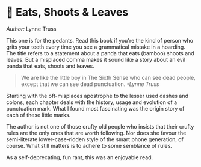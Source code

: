 # 📝 Eats, Shoots & Leaves

*Author:* Lynne Truss

This one is for the pedants. Read this book if you're the kind of person who
grits your teeth every time you see a grammatical mistake in a hoarding. The
title refers to a statement about a panda that eats (bamboo) shoots and leaves.
But a misplaced comma makes it sound like a story about an evil panda that
eats, shoots and leaves.

> We are like the little boy in The Sixth Sense who can see dead people, except
that we can see dead punctuation. *-Lynne Truss*

Starting with the oft-misplaces apostrophe to the lesser used dashes and
colons, each chapter deals with the history, usage and evolution of a
punctuation mark. What I found most fascinating was the origin story of each of
these little marks.

The author is not one of those crufty old people who insists that their crufty
rules are the only ones that are worth following. Nor does she favour the
semi-literate lower-case-ridden style of the smart phone generation, of course.
What still matters is to adhere to some semblance of rules.

As a self-deprecating, fun rant, this was an enjoyable read.
